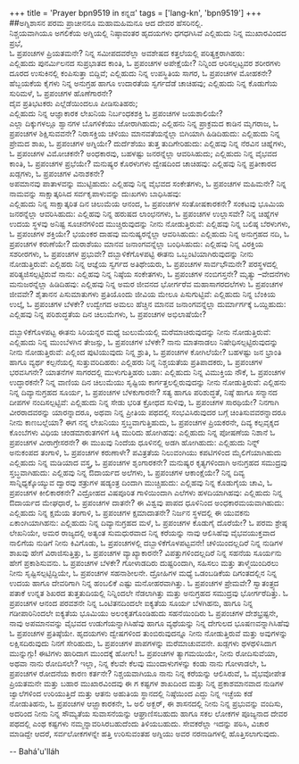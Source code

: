 +++
title = 'Prayer bpn9519 in ಕನ್ನಡ'
tags = ['lang-kn', 'bpn9519']
+++
##ಅಗ್ನಿಶಾಸನ
ಪರಮ ಪ್ರಾಚೀನನೂ ಮಹಾಮಹಿಮನೂ ಆದ ದೇವರ ಹೆಸರಿನಲ್ಲಿ.  
ನಿಶ್ಚಯವಾಗಿಯೂ ಅಗಲಿಕೆಯ ಅಗ್ನಿಯಲ್ಲಿ ನಿಷ್ಠಾವಂತರ ಹೃದಯಗಳು ಧಗಧಗಿಸಿವೆ
ಎಲ್ಲಿಹುದು ನಿನ್ನ ಮುಖಾರವಿಂದದ ಪ್ರಭೆ,  
ಓ ಪ್ರಪಂಚಗಳ ಪ್ರಿಯತಮನೇ? 
ನಿನ್ನ ಸಮೀಪದವರೆಲ್ಲಾ ಅವಶೇಷದ ಕತ್ತಲೆಯಲ್ಲಿ ಪರಿತ್ಯಕ್ತರಾಗಿಹರು:   
ಎಲ್ಲಿಹುದು ಪುನರ್ಮಿಲನದ ಸುಪ್ರಭಾತದ ಕಾಂತಿ, 
ಓ ಪ್ರಪಂಚಗಳ ಅಪೇಕ್ಷೆಯೇ? 
ನಿನ್ನಿಂದ ಆರಿಸಲ್ಪಟ್ಟವರ ಶರೀರಗಳು ದೂರದ ಉಸುಕಿನಲ್ಲಿ ಕಂಪಿಸುತ್ತಾ ಬಿದ್ದಿವೆ; ಎಲ್ಲಿಹುದು ನಿನ್ನ ಉಪಸ್ಥಿತಿಯ ಸಾಗರ, 
ಓ ಪ್ರಪಂಚಗಳ ಮೋಹಕನೇ?
ಹೆಬ್ಬಯಕೆಯ ಕೈಗಳು ನಿನ್ನ ಅನುಗ್ರಹ ಹಾಗೂ ಉದಾರತೆಯ ಸ್ವರ್ಗದೆಡೆ ಚಾಚಿಹವು; 
ಎಲ್ಲಿಹುದು ನಿನ್ನ ಕೊಡುಗೆಯ ಸುರಿಮಳೆ, 
ಓ ಪ್ರಪಂಚಗಳ ಹೊಣೆಗಾರನೇ?  
ದೈವ ಪ್ರತಿಭಟಕರು ಎಲ್ಲೆಡೆಯಿಂದಲೂ ಪೀಡಿಸುತಿಹರು;  
ಎಲ್ಲಿಹುದು ನಿನ್ನ ಆಜ್ಞಾಕಾರಕ ಲೇಖನಿಯ ನಿರ್ಬಂಧಕಶಕ್ತಿ 
ಓ ಪ್ರಪಂಚಗಳ ಜಯಶಾಲಿಯೇ?  
ಎಲ್ಲಾ ದಿಕ್ಕುಗಳಲ್ಲೂ  ಶ್ವಾನಗಳ ಬೊಗಳಿಕೆಯು ಜೋರಾಗಿಹುದು; 
ಎಲ್ಲಿಹನು ನಿನ್ನ ಪ್ರಾಕ್ರಮದ ಕಾಡಿನ ಮೃಗರಾಜ, 
ಓ ಪ್ರಪಂಚಗಳ ಶಿಕ್ಷಿಸುವವನೇ? 
ನಿರಾಸಕ್ತಿಯ ಚಳಿಯು ಮಾನವತೆಯನ್ನೆಲ್ಲಾ ಬಿಗಿಯಾಗಿ ಹಿಡಿದಿಹುದು: 
ಎಲ್ಲಿಹುದು ನಿನ್ನ ಪ್ರೇಮದ ಶಾಖ, 
ಓ ಪ್ರಪಂಚಗಳ ಅಗ್ನಿಯೇ? ದುರ್ದೆಶೆಯು ತುತ್ತ ತುದಿಗೇರಿಹುದು: 
ಎಲ್ಲಿಹವು ನಿನ್ನ ನೆರವಿನ ಚಿಹ್ನೆಗಳು, ಓ ಪ್ರಪಂಚಗಳ ವಿಮೋಚಕನೇ? 
ಅಂಧಕಾರವು, ಬಹಳಷ್ಟು ಜನರನ್ನೆಲ್ಲಾ ಆವರಿಸಿಹುದು; 
ಎಲ್ಲಿಹುದು ನಿನ್ನ ವೈಭವದ ಕಾಂತಿ, ಓ ಪ್ರಪಂಚಗಳ ಪ್ರಭೆಯೇ? 
ಮನುಷ್ಯರ ಕೊರಳುಗಳು ದ್ವೇಷದಿಂದ ಚಾಚಿಹವು: 
ಎಲ್ಲಿಹವು ನಿನ್ನ ಪ್ರತೀಕಾರದ ಖಡ್ಗಗಳು, ಓ ಪ್ರಪಂಚಗಳ ವಿನಾಶಕನೇ?  
ಅಪಮಾನವು ಪಾತಾಳವನ್ನು ಮುಟ್ಟಿಹುದು:  ಎಲ್ಲಿಹವು ನಿನ್ನ ವೈಭವದ ಸಂಕೇತಗಳು,
ಓ ಪ್ರಪಂಚಗಳ ಮಹಿಮನೇ?  ನಿನ್ನ ನಾಮವನ್ನು ಸಾಕ್ಷಾತ್ಕರಿಸಿದ ಸರ್ವಕೃಪಾಳುವನ್ನು 
ದುಃಖಗಳು ಬಾಧಿಸಿಹವು:  
ಎಲ್ಲಿಹುದು ನಿನ್ನ ಸಾಕ್ಷಾತ್ಕರಿತ ದಿನ ಚಿಲುಮೆಯ ಆನಂದ,
ಓ ಪ್ರಪಂಚಗಳ ಸಂತೋಷಕಾರಕನೇ?
ಸಂಕಟವು ಭೂಮಿಯ ಜನರನ್ನೆಲ್ಲಾ ಆವರಿಸಿಹುದು:
ಎಲ್ಲಿಹವು ನಿನ್ನ ಹರುಷದ ಲಾಂಛನಗಳು, 
ಓ ಪ್ರಪಂಚಗಳ ಉಲ್ಲಾಸವೇ?
ನಿನ್ನ ಚಿಹ್ನೆಗಳ ಉದಯ ಸ್ಥಳವು ಅನಿಷ್ಟ ಸೂಚನೆಗಳಿಂದ
ಮುಚ್ಚಿರುವುದನ್ನು ನೀನು ನೋಡುತ್ತಿರುವೆ:
ಎಲ್ಲಿಹವು ನಿನ್ನ ಬಲಿಷ್ಠ ಬೆರಳುಗಳು,
ಓ ಪ್ರಪಂಚಗಳ ಶಕ್ತಿಯೇ?
ಭಯಂಕರ ದಾಹವು ಮನುಷ್ಯರನ್ನೆಲ್ಲಾ  ಆವರಿಸಿಹುದು:
ಎಲ್ಲಿಹುದು ನಿನ್ನ ಅನುಗ್ರಹದ ನದಿ,
ಓ ಪ್ರಪಂಚಗಳ ಕರುಣೆಯೇ?
ದುರಾಶೆಯು ಮಾನವ ಜನಾಂಗವನ್ನೆಲ್ಲಾ ಬಂಧಿಸಿಹುದು:
ಎಲ್ಲಿಹವು ನಿನ್ನ ವಿರಕ್ತಿಯ ಸಶರೀರಗಳು,
ಓ ಪ್ರಪಂಚಗಳ ಪ್ರಭುವೇ?
ದಬ್ಬಾಳಿಕೆಗೊಳಪಟ್ಟಿ ಈತನು
ಒಬ್ಬಂಟಿಯಾಗಿರುವುದನ್ನು ನೀನು ನೋಡುತ್ತಿರುವೆ:
ಎಲ್ಲಿಹರು ನಿನ್ನ ಆಜ್ಞೆಯ ಸ್ವರ್ಗದ ಅತಿಥೇಯರು,
ಓ ಪ್ರಪಂಚಗಳ ಸಾರ್ವಭೌಮನೇ?
ಪರಸ್ಥಳದಲ್ಲಿ ಪರಿತ್ಯಜಿಸಲ್ಪಟ್ಟಿರುವೆ ನಾನು:
ಎಲ್ಲಿಹವು ನಿನ್ನ ನಿಷ್ಠೆಯ ಸಂಕೇತಗಳು, 
ಓ ಪ್ರಪಂಚಗಳ ನಂಬಿಗಸ್ತನೇ?
ಮೃತ್ಯು –ವೇದನೆಗಳು ಮನುಜರನ್ನೆಲ್ಲಾ ಹಿಡಿದಿಹವು:
ಎಲ್ಲಿಹವು ನಿನ್ನ ಅಮರ ಜೀವನದ ಭೋರ್ಗರೆವ
ಮಹಾಸಾಗರದಲೆಗಳು
ಓ ಪ್ರಪಂಚಗಳ ಜೀವವೇ?
ಶೈತಾನನ ಪಿಸುಮಾತುಗಳು ಪ್ರತಿಯೊಂದು ಜೀವಿಯ ಮೇಲೂ ಪಿಸುಗುಟ್ಟಿವೆ:
ಎಲ್ಲಿಹುದು ನಿನ್ನ ಬೆಂಕಿಯ ಉಲ್ಕೆ,
ಓ ಪ್ರಪಂಚಗಳ ಬೆಳಕೇ?
ಉದ್ವೇಗದ ಅಮಲು ಹೆಚ್ಚಿನ ಮಾನವ ಜನಾಂಗವನ್ನೆಲ್ಲಾ 
ದುರ್ಮಾರ್ಗಕ್ಕೆ ಒಯ್ದಿಹುದು:
ಎಲ್ಲಿಹವು ನಿನ್ನ ಪರಿಶುದ್ಧತೆಯ ದಿನ ಚಿಲುಮೆಗಳು,
ಓ ಪ್ರಪಂಚಗಳ ಅಭಿಲಾಷೆಯೇ?

ದಬ್ಬಾಳಿಕೆಗೊಳಪಟ್ಟ ಈತನು ಸಿರಿಯನ್ನರ ಮಧ್ಯೆ ಜುಲುಮೆಯಲ್ಲಿ
ಮರೆಮಾಚಿರುವುದನ್ನು ನೀನು ನೋಡುತ್ತಿರುವೆ:
ಎಲ್ಲಿಹುದು ನಿನ್ನ ಮುಂಬೆಳಗಿನ ತೇಜಸ್ಸು,
ಓ ಪ್ರಪಂಚಗಳ ಬೆಳಕೇ?
ನಾನು ಮಾತನಾಡಲು ನಿಷೇಧಿಸಲ್ಪಟ್ಟಿರುವುದನ್ನು
ನೀನು ನೋಡುತ್ತಿರುವೆ:
ಎಲ್ಲಿಂದ ಪುಟಿಯುವುದು ನಿನ್ನ ಶ್ರುತಿ,
ಓ ಪ್ರಪಂಚಗಳ ಕೋಗಿಲೆಯೇ?
ಬಹಳಷ್ಟು ಜನ ಭ್ರಾಂತಿ ಹಾಗೂ ವ್ಯರ್ಥ ಕಲ್ಪನೆಯಲ್ಲಿ ಸುತ್ತುವರಿದಿಹರು:
ಎಲ್ಲಿಹರು ನಿನ್ನ ನಿಶ್ಚಯತೆಯ ಪ್ರತಿಪಾದಕರು,
ಓ ಪ್ರಪಂಚಗಳ ಭರವಸಿಗನೇ?
ಯಾತನೆಗಳ ಸಾಗರದಲ್ಲಿ ಮುಳುಗುತ್ತಿಹರು ಬಹಾ:
ಎಲ್ಲಿಹುದು ನಿನ್ನ ವಿಮುಕ್ತಿಯ ನೌಕೆ,
ಓ ಪ್ರಪಂಚಗಳ ಉದ್ಧಾರಕನೇ?
ನಿನ್ನ ವಾಣಿಯ ದಿನ ಚಿಲುಮೆಯು ಸೃಷ್ಟಿಯ 
ಕಾರ್ಗತ್ತಲಲ್ಲಿರುವುದನ್ನು ನೀನು ನೋಡುತ್ತಿರುವೆ:
ಎಲ್ಲಿಹನು ನಿನ್ನ ದಿವ್ಯಾನುಗ್ರಹದ ಸೂರ್ಯ,
ಓ ಪ್ರಪಂಚಗಳ ಬೆಳಕುಗಾರನೇ?
ಸತ್ಯ ಹಾಗೂ ಪರಿಶುದ್ಧತೆ, ನಿಷ್ಠೆ ಹಾಗೂ ಸನ್ಮಾನದ ದೀಪಗಳ
ನಂದಿಸಲ್ಪಟ್ಟಿವೆ:
ಎಲ್ಲಿಹುದು ನಿನ್ನ ಸೇಡು ಭರಿತ ಕ್ರೋಧದ ಸುಳಿವು,
ಓ ಪ್ರಪಂಚಗಳ ಸಾರಥಿಯೇ?
ನಿನಗಾಗಿ ವೀರರಾದವರನ್ನು ಯಾರನ್ನಾದರೂ, ಅಥವಾ ನಿನ್ನ
ಪ್ರೀತಿಯ ಪಥದಲ್ಲಿ ಸಂಭವಿಸಿರುವುದರ ಬಗ್ಗೆ ಚಿಂತಿಸುವವರನ್ನಾದರೂ
ನೀನು ಕಾಣಬಲ್ಲೆಯಾ?
ಈಗ ನನ್ನ ಲೇಖನಿಯು ಸ್ತಬ್ಧವಾಗುತ್ತಿಹುದು,
ಓ ಪ್ರಪಂಚಗಳ ಪ್ರಿಯಕರನೇ,
ದಿವ್ಯ ಕಲ್ಪವೃಕ್ಶದ ಕೊಂಬೆಗಳು ವಿಧಿಯ ಚಂಡಮಾರುತಗಳಿಗೆ
ಸಿಕ್ಕಿ ಮುರಿದು ಹೋಗಿಹವು:
ಎಲ್ಲಿಹುದು ನಿನ್ನ ಪೋಷಣೆಯ ನಿಶಾನೆ
ಓ ಪ್ರಪಂಚಗಳ ವೀರಾಗ್ರೇಸರನೇ?
ಈ ಮುಖವು ನಿಂದೆಯ ಧೂಳಿನಲ್ಲಿ ಅಡಗಿ ಹೋಗಿಹುದು:
ಎಲ್ಲಿಹುದು ನಿನ್ನ್ ಅನುಕಂಪದ ತಂಗಾಳಿ,
ಓ ಪ್ರಪಂಚಗಳ ಕರುಣಾಳೇ?
ಪವಿತ್ರತೆಯ ನಿಲುವಂಗಿಯು ಕಪಟಿಗಳಿಂದ ಮೈಲಿಗೆಯಾಗಿಹುದು
ಎಲ್ಲಿಹುದು ನಿನ್ನ ಮಡಿಯಾದ ವಸ್ತ್ರ,
ಓ ಪ್ರಪಂಚಗಳ ಶೃಂಗಾರಕನೇ?
ಮನುಷ್ಯರ ಕೃತ್ಯಗಳಿಂದಾಗಿ ಅನುಗ್ರಹದ ಸಮುದ್ರವು
ಸ್ತಬ್ಧವಾಗಿಹುದು:
ಎಲ್ಲಿಹವು ನಿನ್ನ ಔದಾರ್ಯದ ಅಲೆಗಳು,
ಓ ಪ್ರಪಂಚಗಳ ಆಕಾಂಕ್ಷೆಯೇ?
ನಿನ್ನ ದಿವ್ಯ ಸಾನ್ನಿಧ್ಯಕ್ಕೊಯ್ಯುವ ದ್ವಾರವು ಶತ್ರುಗಳ ಷಡ್ಯಂತ್ರ
ದಿಂದಾಗಿ ಮುಚ್ಚಿಹುದು:
ಎಲ್ಲಿಹವು ನಿನ್ನ ಕೊಡುಗೈಯ ಚಾವಿ,
ಓ ಪ್ರಪಂಚಗಳ ಕೀಲಿಕಾರಕನೇ?
ವಿದ್ರೋಹದ ವಿಷಪೂರಿತ ಗಾಳಿಯಿಂದಾಗಿ ಎಲೆಗಳು ಹಳದಿಯಾಗಿಹವು:
ಎಲ್ಲಿಹುದು ನಿನ್ನ ಔದಾರ್ಯದ ಮೇಘಧಾರೆ,
ಓ ಪ್ರಪಂಚಗಳ ದಾತನೇ?
ಈ ವಿಶ್ವವು ಪಾಪದ ಧೂಳಿನಿಂದ  ಅಂಧಕಾರಮಯವಾಗಿಹುದು:
ಎಲ್ಲಿಹುದು ನಿನ್ನ ಕ್ಷಮೆಯ ತಂಗಾಳಿ,
ಓ ಪ್ರಪಂಚಗಳ ಕ್ಷಮಾದಾತನೇ?
ನಿರ್ಜನ ಸ್ಥಳದಲ್ಲಿ ಈ ಯುವಕನು ಏಕಾಂಗಿಯಾಗಿಹನು:
ಎಲ್ಲಿಹುದು ನಿನ್ನ ದಿವ್ಯಾನುಗ್ರಹದ ಮಳೆ,
ಓ ಪ್ರಪಂಚಗಳ ಕೊಡುಗೈ ದೊರೆಯೇ?
ಓ ಪರಮ ಶ್ರೇಷ್ಠ ಲೇಖನಿಯೇ, ಅಮರ ರಾಜ್ಯದಲ್ಲಿ
ಅತ್ಯಂತ ಸುಮಧುರವಾದ ನಿನ್ನ ಕರೆಯನ್ನು ನಾವು ಆಲಿಸಿಹೆವು
ವೈಭವಯುಕ್ತವಾದ ನಾಲಿಗೆಯ ನುಡಿಗೆ ನೀನು ಕಿವಿಗೊಡು,
ಓ ಪ್ರಪಂಚಗಳಲ್ಲಿ ದಬ್ಬಾಳಿಕೆಗೊಳಪಟ್ಟವನೇ!
ಚಳಿಯಿಂದಲ್ಲದಿರೆ ನಿನ್ನ ನುಡಿಗಳ ಶಾಖವು ಹೇಗೆ ವಿರಾಜಿಸುತ್ತಿತ್ತು,
ಓ ಪ್ರಪಂಚಗಳ ವ್ಯಾಖ್ಯಾಕಾರನೇ?
ವಿಪತ್ತುಗಳಿಂದಲ್ಲದಿರೆ ನಿನ್ನ ಸಹನೆಯ ಸೂರ್ಯನು ಹೇಗೆ 
ಪ್ರಕಾಶಿಸುವನು.
ಓ ಪ್ರಪಂಚಗಳ ಬೆಳಕೇ?
ಗೋಳಾಡದಿರು ದುಷ್ಟರಿಂದಾಗಿ,
ಸಹಿಸಲು ಮತ್ತು ತಾಳ್ಮೆಯಿಂದಿರಲು ನೀನು ಸೃಷ್ಟಿಸಲ್ಪಟ್ಟಿದ್ದಿಯೇ,
ಓ ಪ್ರಪಂಚಗಳ ಸಹನಾಶೀಲನೇ.
ದ್ರೋಹಿಗಳ ಮಧ್ಯೆ ಒಡಂಬಡಿಕೆಯ ದಿಗಂತದಲ್ಲಿನ ನಿನ್ನ ಉದಯ
ಹಾಗೂ ದೇವರಿಗಾಗಿ ನಿನ್ನ ಹಂಬಲಿಕೆ ಎಷ್ಟು ಮನೋಹರವಾಗಿತ್ತು.
ಓ ಪ್ರಪಂಚಗಳ ಪ್ರೇಮವೇ?
ಸ್ವಾತಂತ್ರ್ಯದ ಪತಾಕೆ ಉನ್ನತ ಶಿಖರದ ತುತ್ತತುದಿಯಲ್ಲಿ ನಿನ್ನಿಂದಲೇ 
ನೆಡಲಾಗಿತ್ತು ಮತ್ತು ಅನುಗ್ರಹದ ಸಮುದ್ರವು ಭೋರ್ಗರೆದಿತ್ತು.
ಓ ಪ್ರಪಂಚಗಳ ಆನಂದ ಪರವಶನೇ
ನಿನ್ನ ಒಂಟಿತನದಿಂದಲೇ ಐಕ್ಯತೆಯ ಸೂರ್ಯ ಬೆಳಗಿಹನು,
ಹಾಗೂ ನಿನ್ನ ಗಡೀಪಾರಿನಿಂದಲೇ ಐಕ್ಯತೆಯ ಭೂಮಿಯು
ಅಲಂಕೃತಗೊಂಡಿಹುದು
ಸಹನೆಯಿಂದಿರು ಓ ಪ್ರಪಂಚಗಳ ದೇಶಭ್ರಷ್ಟನೇ,
ನಾವು ಅಪಮಾನವನ್ನು ವೈಭವದ ಉಡುಗೆಯನ್ನಾಗಿಸಿಹೆವು
ಹಾಗೂ ವ್ಯಥೆಯನ್ನು ನಿನ್ನ ದೇಗುಲದ
ಭೂಷಣವನ್ನಾಗಿಸಿಹೆವು
ಓ ಪ್ರಪಂಚಗಳ ಪ್ರತಿಷ್ಠೆಯೇ.
ಹೃದಯಗಳು ದ್ವೇಷಗಳಿಂದ ತುಂಬಿರುವುದನ್ನೂ
ನೀನು ನೋಡುತ್ತಿರುವೆ ಮತ್ತು ಅವುಗಳನ್ನು ಲಕ್ಷಿಸದಿರುವುದು
ನಿನಗೆ ಸೇರಿಹುದು,
ಓ ಪ್ರಪಂಚಗಳ ಪಾಪಗಳನ್ನು ಮರೆಮಾಚುವವನೇ.
ಖಡ್ಗಗಳು ಥಳಥಳಿಸಿದಾಗ ಮುನ್ನುಗ್ಗು!
ಈಟಿಗಳು ಹಾರಿದಾಗ ಮುಂದಕ್ಕೆ ಹೋಗು!
ಓ ಪ್ರಪಂಚಗಳ ತ್ಯಾಗಮಯಿಯೇ,
ನೀನು ರೋದಿಸುವೆಯಾ, ಅಥವಾ ನಾನು ರೋದಿಸಲೇ?
ಇಲ್ಲಾ, ನಿನ್ನ ಕೆಲವೇ ಕೆಲವು ಮುಂದಾಳುಗಳನ್ನು ಕಂಡು 
ನಾನು ಗೋಳಾಡಲೇ,
ಓ ಪ್ರಪಂಚಗಳ ರೋದನೆಯ ಕಾರಣ ಕರ್ತನೇ?
ನಿಶ್ಚಯವಾಗಿಯೂ ನಾನು ನಿನ್ನ ಕರೆಯನ್ನು ಆಲಿಸಿರುವೆ,
ಓ ವೈಭವೋಪೇತ ಪ್ರಿಯತಮನೇ ಮತ್ತು ಬಹಾರ
ಮುಖಾರವಿಂದವು ಈ ಗ ಕಷ್ಟಗಳ ಶಾಖದಿಂದ ಮತ್ತು ನಿನ್ನ 
ಪ್ರಕಾಶಮಾನವಾದ ನುಡಿಗಳ ಜ್ವಾಲೆಗಳಿಂದ ಉರಿಯುತ್ತಿದೆ ಮತ್ತು ಆತನು ಅಹುತಿಯ ಸ್ಥಾನದಲ್ಲಿ ನಿಷ್ಠೆಯಿಂದ
ಎದ್ದು ನಿನ್ನ ಇಚ್ಛೆಯ ಕಡೆ ನೋಡುತಿಹನು,
ಓ ಪ್ರಪಂಚಗಳ ಆಜ್ಝಾಕಾರಕನೇ,
ಓ ಅಲಿ ಅಕ್ಬರ್, ಈ ಶಾಸನದಲ್ಲಿ ನೀನು ನಿನ್ನ ಪ್ರಭುವನ್ನು ವಂದಿಸು, ಅದರಿಂದ ನೀನು ನಿನ್ನ ಸೌಮ್ಯತೆಯ ಸುವಾಸನೆಯನ್ನು
ಆಘ್ರಾಣಿಸಬಹುದು ಹಾಗೂ ಸಕಲ ಲೋಕಗಳ ಪೂಜ್ಯನಾದ ದೇವರ ಪಥದಲ್ಲಿ ಎಂಥ ಕಷ್ಟಗಳು ನಮ್ಮನ್ನಾವರಿಸಿರಬಹುದೆಂದು ತಿಳಿಯಬಹುದು.
ಸೇವಕರೆಲ್ಲಾ ಇದನ್ನು ಪಠಿಸಿ, ವಿಚಾರ ಮಾಡಿದ್ದೇ ಆದರೆ, ಸರ್ವಲೋಕಗಳನ್ನೇ ಹತ್ತಿ ಉರಿಸುವಂತಹ ಅಗ್ನಿಯು ಅವರ ನರನಾಡಿಗಳಲ್ಲಿ ಹೊತ್ತಿಸಲಾಗುವುದು.

-- Bahá'u'lláh
